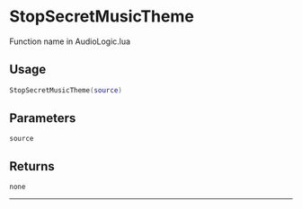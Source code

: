 # StopSecretMusicTheme
Function name in AudioLogic.lua
## Usage
```lua
StopSecretMusicTheme(source)
```
## Parameters
`source`
## Returns
`none`

---